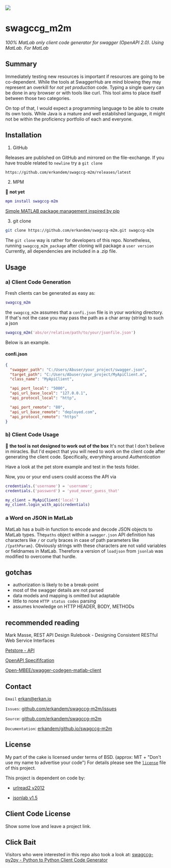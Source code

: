 ![](https://img.shields.io/badge/License-BSD-green.svg)


# swagccg_m2m

*100% MatLab only client code generator for swagger (OpenAPI 2.0). Using MatLab. For MatLab*

## Summary

Immediately testing new resources is important if resources are going to be 
co-dependent. While the tools at SwaggerHub are mind blowing 
they may represent an overkill for *not yet production* code.
Typing a single query can be done in any browser or with tools like curl.
This tool aims to place itself between those two categories.

On top of that, I would expect a programming language to be able to create its own tools. While Java is  a mature and well established language, it might not be within the proficiency portfolio of each and everyone.

## Installation

1. GitHub

Releases are published on GitHub and mirrored on the file-exchange. If you have trouble related to ``newline`` try a ``git clone``

```bash
https://github.com/erkandem/swagccg-m2m/releases/latest
```



2. MPM

🚨 **not yet**

```MATLAB
mpm install swagccg-m2m
```

[Simple MATLAB package management inspired by pip](http://mobeets.github.io/mpm/)



3. git clone 

```bash
git clone https://github.com/erkandem/swagccg-m2m.git swagccg-m2m 
```
The ``git clone`` way  is rather for developers of this repo. Nonetheless, running ``swagccg_m2m_package`` after cloning will package a ``user version``
Currently, all dependencies are included in a .zip file.

## Usage 

### a) Client Code Generation
Fresh clients can be generated as easy as:


```MATLAB
swagccg_m2m
```
the ``swagccg_m2m`` assumes that a ``confi.json`` file is in your working directory.
If that's not the case you may pass the path as a char array (string) to such a json

```MATLAB
swagccg_m2m('abs/or/relative/path/to/your/jsonfile.json')
```
Below is an example.

#### confi.json

```JSON
{
  "swagger_path": "C:/Users/Abuser/your_project/swagger.json",
  "target_path": "C:/Users/Abuser/your_project/MyApiClient.m",
  "class_name": "MyApiClient",

  "api_port_local": "5000",
  "api_url_base_local": "127.0.0.1",
  "api_protocol_local": "http",

  "api_port_remote": "80",
  "api_url_base_remote": "deployed.com",
  "api_protocol_remote": "https"
}
```


### b) Client Code Usage

🚨 **the tool is not designed to work out of the box**
It's not that I don't believe in miracles. But I'd expect that you will need to work
on the client code after generating the client code. Specifically, everything around *Authentication*

Have a look at the pet store example and test in the tests folder.


Now, you or your end users could access the API via
```matlab
credentials.('username') = 'username';
credentials.('password') = 'youd_never_guess_that'

my_client = MyApiClient('local')
my_client.login_with_api(credentials)
```

###  a Word on JSON in MatLab

MatLab has a built-in function to encode and decode JSON objects to  MatLab types.
The``paths`` object within  a  ``swagger.json``  API definition has characters like ``/``
or curly braces in case of path parameters like  ``/{pathParam}``. Obviously strings with these 
characters are not valid variables or fieldnames in MatLab.
Therefore a version of ``loadjson`` from ``jsonlab`` was modified to  overcome that hurdle.

## gotchas
- authorization is likely to be a break-point
- most of the swagger details are not parsed
- data models and mapping is omitted but adaptable
- little to none ``HTTP status codes`` parsing
- assumes knowledge on HTTP HEADER, BODY, METHODs

## recommended reading

Mark Masse, REST API Design Rulebook - Designing Consistent RESTful Web Service Interfaces

[Petstore - API](http://petstore.swagger.io)

[OpenAPI Specififcation](https://github.com/OAI/OpenAPI-Specification)

[Open-MBEE/swagger-codegen-matlab-client](https://github.com/Open-MBEE/swagger-codegen-matlab-client)


## Contact

``Email`` [erkan@erkan.io](mailto:erkan@erkan.io)

``Issues``: [github.com/erkandem/swagccg-m2m/issues](https://github.com/erkandem/swagccg/issues)

``Source``: [github.com/erkandem/swagccg-m2m](https://github.com/erkandem/swagccg-m2m/)

``Documentation``: [erkandem/github.io/swagccg-m2m](https://erkandem.github.io/swagccg-m2m)


## License
My part of the cake is licensed under terms of BSD.
(approx: MIT + "Don't use my name to advertise your code")
For details please see the [``license``](LICENSE) file of this project.

This project is dependent on code by:
 - [urlread2 v2012](https://www.mathworks.com/matlabcentral/fileexchange/35693-urlread2)

 - [jsonlab v1.5](https://github.com/fangq/jsonlab)


## Client Code License
Show some love and leave a project link.


## Click Bait

Visitors who were interested in this repo also took a look at:
[swagccg-py2py - Python to Python Client Code Generator](https://github.com/erkandem/swagccg_py2py)

